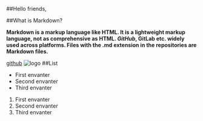 ##Hello friends,


##What is Markdown?

__Markdown is a markup language like HTML. It is a lightweight markup language, not as comprehensive as HTML. *GitHub*, GitLab etc. widely used across platforms. Files with the .md extension in the repositories are Markdown files.__

[github](https://github.com/saglamhakan)
![logo](https://play-lh.googleusercontent.com/PCpXdqvUWfCW1mXhH1Y_98yBpgsWxuTSTofy3NGMo9yBTATDyzVkqU580bfSln50bFU)
##List 

* First envanter
* Second envanter
* Third envanter

1. First envanter
2. Second envanter
3. Third envanter





